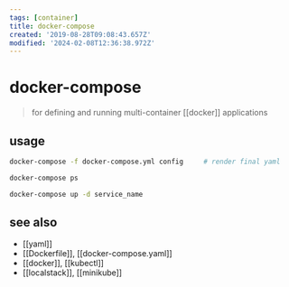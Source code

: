 ```yaml
---
tags: [container]
title: docker-compose
created: '2019-08-28T09:08:43.657Z'
modified: '2024-02-08T12:36:38.972Z'
---
```


# docker-compose

> for defining and running multi-container [[docker]] applications

## usage

```sh
docker-compose -f docker-compose.yml config     # render final yaml

docker-compose ps

docker-compose up -d service_name
```

## see also

- [[yaml]]
- [[Dockerfile]], [[docker-compose.yaml]]
- [[docker]], [[kubectl]]
- [[localstack]], [[minikube]]

